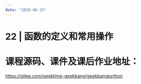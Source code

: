 ```yaml
---
date: "2019-06-23"
---  
```

      
# 22 | 函数的定义和常用操作
# 课程源码、课件及课后作业地址：

<https://gitee.com/geektime-geekbang/geekbangpython>

<!-- [[[read_end]]] -->